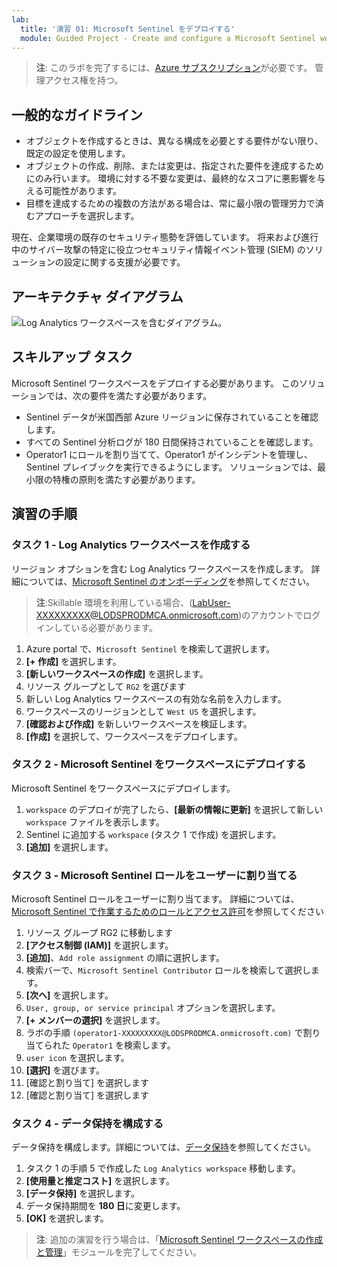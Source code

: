 ```yaml
---
lab:
  title: '演習 01: Microsoft Sentinel をデプロイする'
  module: Guided Project - Create and configure a Microsoft Sentinel workspace
---
```


>**注**: このラボを完了するには、[Azure サブスクリプション](https://azure.microsoft.com/en-us/free/?azure-portal=true)が必要です。 管理アクセス権を持つ。

## 一般的なガイドライン

- オブジェクトを作成するときは、異なる構成を必要とする要件がない限り、既定の設定を使用します。
- オブジェクトの作成、削除、または変更は、指定された要件を達成するためにのみ行います。 環境に対する不要な変更は、最終的なスコアに悪影響を与える可能性があります。
- 目標を達成するための複数の方法がある場合は、常に最小限の管理労力で済むアプローチを選択します。

現在、企業環境の既存のセキュリティ態勢を評価しています。 将来および進行中のサイバー攻撃の特定に役立つセキュリティ情報イベント管理 (SIEM) のソリューションの設定に関する支援が必要です。

## アーキテクチャ ダイアグラム

![Log Analytics ワークスペースを含むダイアグラム。](../Media/apl-5001-lab-diagrams-01.png)

## スキルアップ タスク

Microsoft Sentinel ワークスペースをデプロイする必要があります。 このソリューションでは、次の要件を満たす必要があります。

- Sentinel データが米国西部 Azure リージョンに保存されていることを確認します。
- すべての Sentinel 分析ログが 180 日間保持されていることを確認します。
- Operator1 にロールを割り当てて、Operator1 がインシデントを管理し、Sentinel プレイブックを実行できるようにします。 ソリューションでは、最小限の特権の原則を満たす必要があります。

## 演習の手順

### タスク 1 - Log Analytics ワークスペースを作成する

リージョン オプションを含む Log Analytics ワークスペースを作成します。 詳細については、[Microsoft Sentinel のオンボーディング](https://learn.microsoft.com/azure/sentinel/quickstart-onboard)を参照してください。
>**注**:Skillable 環境を利用している場合、(LabUser-XXXXXXXXX@LODSPRODMCA.onmicrosoft.com)のアカウントでログインしている必要があります。
  1. Azure portal で、`Microsoft Sentinel` を検索して選択します。
  1. **[+ 作成]** を選択します。
  1. **[新しいワークスペースの作成]** を選択します。
  1. リソース グループとして `RG2` を選びます
  1. 新しい Log Analytics ワークスペースの有効な名前を入力します。
  1. ワークスペースのリージョンとして `West US` を選択します。
  1. **[確認および作成]** を新しいワークスペースを検証します。
  1. **[作成]** を選択して、ワークスペースをデプロイします。

### タスク 2 - Microsoft Sentinel をワークスペースにデプロイする

Microsoft Sentinel をワークスペースにデプロイします。

  1. `workspace` のデプロイが完了したら、**[最新の情報に更新]** を選択して新しい `workspace` ファイルを表示します。
  1. Sentinel に追加する `workspace` (タスク 1 で作成) を選択します。
  1. **[追加]** を選択します。

### タスク 3 - Microsoft Sentinel ロールをユーザーに割り当てる

Microsoft Sentinel ロールをユーザーに割り当てます。 詳細については、[Microsoft Sentinel で作業するためのロールとアクセス許可](https://learn.microsoft.com/azure/sentinel/roles)を参照してください

  1. リソース グループ RG2 に移動します
  1. **[アクセス制御 (IAM)]** を選択します。
  1. **[追加]**、`Add role assignment` の順に選択します。
  1. 検索バーで、`Microsoft Sentinel Contributor` ロールを検索して選択します。
  1. **[次へ]** を選択します。
  1. `User, group, or service principal` オプションを選択します。
  1. **[+ メンバーの選択]** を選択します。
  1. ラボの手順 `(operator1-XXXXXXXXX@LODSPRODMCA.onmicrosoft.com)` で割り当てられた `Operator1` を検索します。
  1. `user icon` を選択します。
  1. **[選択]** を選びます。
  1. [確認と割り当て] を選択します
  1. [確認と割り当て] を選択します

### タスク 4 - データ保持を構成する

データ保持を構成します。詳細については、[データ保持](https://learn.microsoft.com/azure/azure-monitor/logs/data-retention-archive)を参照してください。

  1. タスク 1 の手順 5 で作成した `Log Analytics workspace` 移動します。
  1. **[使用量と推定コスト]** を選択します。
  1. **[データ保持]** を選択します。
  1. データ保持期間を **180 日**に変更します。
  1. **[OK]** を選択します。

>**注**: 追加の演習を行う場合は、「[Microsoft Sentinel ワークスペースの作成と管理](https://learn.microsoft.com/training/modules/create-manage-azure-sentinel-workspaces/)」モジュールを完了してください。
